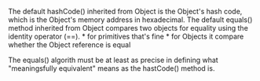 The default hashCode() inherited from Object is the Object's hash code, which is the Object's memory address in hexadecimal.
The default equals() method inherited from Object compares two objects for equality using the identity operator (==).
    * for primitives that's fine
    * for Objects it compare whether the Object reference is equal

The equals() algorith must be at least as precise in defining what "meaningsfully equivalent" means as the hastCode() method is.
